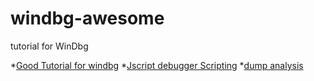 # windbg-awesome
tutorial for WinDbg

*[Good Tutorial for windbg](https://stackoverflow.com/questions/4946685/good-tutorial-for-windbg)
*[Jscript debugger Scripting](https://docs.microsoft.com/en-us/windows-hardware/drivers/debugger/javascript-debugger-scripting)
*[dump analysis](http://www.dumpanalysis.org/)
